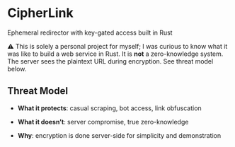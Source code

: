 # CipherLink
Ephemeral redirector with key-gated access built in Rust

⚠️ This is solely a personal project for myself; I was curious to know what it was like to build a web service in Rust. It is **not** a zero-knowledge system. The server sees the plaintext URL during encryption. See threat model below.

## Threat Model
* **What it protects**: casual scraping, bot access, link obfuscation

* **What it doesn’t**: server compromise, true zero-knowledge

* **Why**: encryption is done server-side for simplicity and demonstration